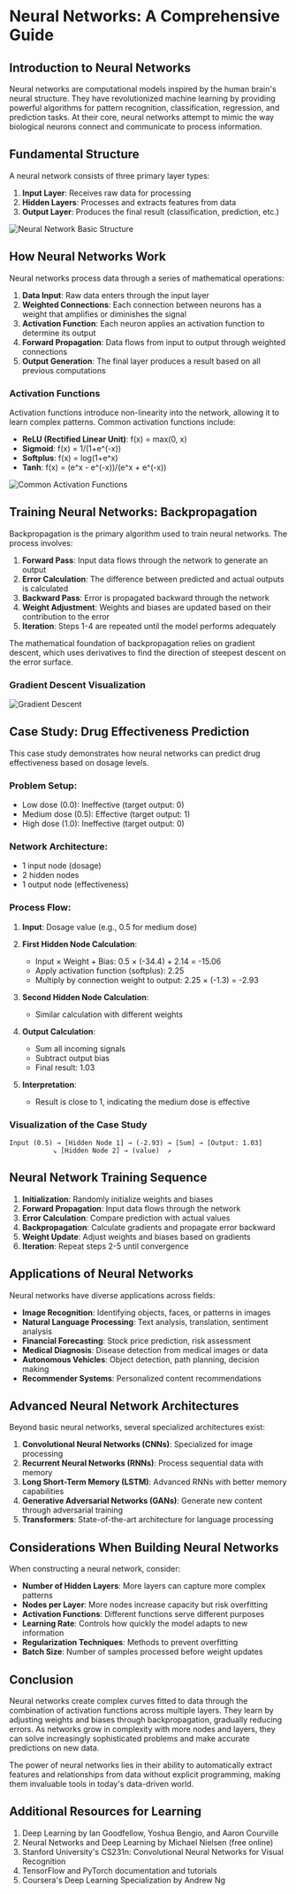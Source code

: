 # Neural Networks: A Comprehensive Guide

## Introduction to Neural Networks

Neural networks are computational models inspired by the human brain's neural structure. They have revolutionized machine learning by providing powerful algorithms for pattern recognition, classification, regression, and prediction tasks. At their core, neural networks attempt to mimic the way biological neurons connect and communicate to process information.

## Fundamental Structure

A neural network consists of three primary layer types:

1. **Input Layer**: Receives raw data for processing
2. **Hidden Layers**: Processes and extracts features from data
3. **Output Layer**: Produces the final result (classification, prediction, etc.)

![Neural Network Basic Structure](https://upload.wikimedia.org/wikipedia/commons/thumb/4/46/Colored_neural_network.svg/800px-Colored_neural_network.svg.png)

## How Neural Networks Work

Neural networks process data through a series of mathematical operations:

1. **Data Input**: Raw data enters through the input layer
2. **Weighted Connections**: Each connection between neurons has a weight that amplifies or diminishes the signal
3. **Activation Function**: Each neuron applies an activation function to determine its output
4. **Forward Propagation**: Data flows from input to output through weighted connections
5. **Output Generation**: The final layer produces a result based on all previous computations

### Activation Functions

Activation functions introduce non-linearity into the network, allowing it to learn complex patterns. Common activation functions include:

- **ReLU (Rectified Linear Unit)**: f(x) = max(0, x)
- **Sigmoid**: f(x) = 1/(1+e^(-x))
- **Softplus**: f(x) = log(1+e^x)
- **Tanh**: f(x) = (e^x - e^(-x))/(e^x + e^(-x))

![Common Activation Functions](https://miro.medium.com/max/1400/1*p_hyqAtyI8pbt2kEl6siOQ.png)

## Training Neural Networks: Backpropagation

Backpropagation is the primary algorithm used to train neural networks. The process involves:

1. **Forward Pass**: Input data flows through the network to generate an output
2. **Error Calculation**: The difference between predicted and actual outputs is calculated
3. **Backward Pass**: Error is propagated backward through the network
4. **Weight Adjustment**: Weights and biases are updated based on their contribution to the error
5. **Iteration**: Steps 1-4 are repeated until the model performs adequately

The mathematical foundation of backpropagation relies on gradient descent, which uses derivatives to find the direction of steepest descent on the error surface.

### Gradient Descent Visualization

![Gradient Descent](https://miro.medium.com/max/1400/1*f9a162GhpMbiTVTAua_lLQ.png)

## Case Study: Drug Effectiveness Prediction

This case study demonstrates how neural networks can predict drug effectiveness based on dosage levels.

### Problem Setup:
- Low dose (0.0): Ineffective (target output: 0)
- Medium dose (0.5): Effective (target output: 1)
- High dose (1.0): Ineffective (target output: 0)

### Network Architecture:
- 1 input node (dosage)
- 2 hidden nodes
- 1 output node (effectiveness)

### Process Flow:

1. **Input**: Dosage value (e.g., 0.5 for medium dose)
2. **First Hidden Node Calculation**:
   - Input × Weight + Bias: 0.5 × (-34.4) + 2.14 = -15.06
   - Apply activation function (softplus): 2.25
   - Multiply by connection weight to output: 2.25 × (-1.3) = -2.93

3. **Second Hidden Node Calculation**:
   - Similar calculation with different weights
   
4. **Output Calculation**:
   - Sum all incoming signals
   - Subtract output bias
   - Final result: 1.03

5. **Interpretation**:
   - Result is close to 1, indicating the medium dose is effective

### Visualization of the Case Study

```
Input (0.5) → [Hidden Node 1] → (-2.93) → [Sum] → [Output: 1.03]
           ↘ [Hidden Node 2] → (value)  ↗
```

## Neural Network Training Sequence

1. **Initialization**: Randomly initialize weights and biases
2. **Forward Propagation**: Input data flows through the network
3. **Error Calculation**: Compare prediction with actual values
4. **Backpropagation**: Calculate gradients and propagate error backward
5. **Weight Update**: Adjust weights and biases based on gradients
6. **Iteration**: Repeat steps 2-5 until convergence

## Applications of Neural Networks

Neural networks have diverse applications across fields:

- **Image Recognition**: Identifying objects, faces, or patterns in images
- **Natural Language Processing**: Text analysis, translation, sentiment analysis
- **Financial Forecasting**: Stock price prediction, risk assessment
- **Medical Diagnosis**: Disease detection from medical images or data
- **Autonomous Vehicles**: Object detection, path planning, decision making
- **Recommender Systems**: Personalized content recommendations

## Advanced Neural Network Architectures

Beyond basic neural networks, several specialized architectures exist:

1. **Convolutional Neural Networks (CNNs)**: Specialized for image processing
2. **Recurrent Neural Networks (RNNs)**: Process sequential data with memory
3. **Long Short-Term Memory (LSTM)**: Advanced RNNs with better memory capabilities
4. **Generative Adversarial Networks (GANs)**: Generate new content through adversarial training
5. **Transformers**: State-of-the-art architecture for language processing

## Considerations When Building Neural Networks

When constructing a neural network, consider:

- **Number of Hidden Layers**: More layers can capture more complex patterns
- **Nodes per Layer**: More nodes increase capacity but risk overfitting
- **Activation Functions**: Different functions serve different purposes
- **Learning Rate**: Controls how quickly the model adapts to new information
- **Regularization Techniques**: Methods to prevent overfitting
- **Batch Size**: Number of samples processed before weight updates

## Conclusion

Neural networks create complex curves fitted to data through the combination of activation functions across multiple layers. They learn by adjusting weights and biases through backpropagation, gradually reducing errors. As networks grow in complexity with more nodes and layers, they can solve increasingly sophisticated problems and make accurate predictions on new data.

The power of neural networks lies in their ability to automatically extract features and relationships from data without explicit programming, making them invaluable tools in today's data-driven world.

## Additional Resources for Learning

1. Deep Learning by Ian Goodfellow, Yoshua Bengio, and Aaron Courville
2. Neural Networks and Deep Learning by Michael Nielsen (free online)
3. Stanford University's CS231n: Convolutional Neural Networks for Visual Recognition
4. TensorFlow and PyTorch documentation and tutorials
5. Coursera's Deep Learning Specialization by Andrew Ng
